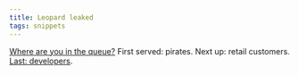 ```yaml
---
title: Leopard leaked
tags: snippets
---
```


[Where are you in the queue?](http://www.appleinsider.com/articles/07/10/23/att_user_gains_leopard_gm_changes_new_battery_supplier_more.html) First served: pirates. Next up: retail customers. [Last: developers](http://wincent.com/a/about/wincent/weblog/archives/2007/10/on_the_internal.php).
